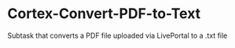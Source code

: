 # Cortex-Convert-PDF-to-Text
Subtask that converts a PDF file uploaded via LivePortal to a .txt file
